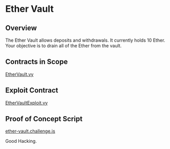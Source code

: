 # Ether Vault

## Overview

The Ether Vault allows deposits and withdrawals. It currently holds 10 Ether.
Your objective is to drain all of the Ether from the vault.

## Contracts in Scope

[EtherVault.vy](../contracts/ether-vault/EtherVault.vy)

## Exploit Contract

[EtherVaultExploit.vy](../contracts/exploits/EtherVaultExploit.vy)

## Proof of Concept Script

[ether-vault.challenge.js](../test/ether-vault.challenge.js)

Good Hacking.
